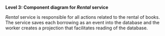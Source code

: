 **Level 3: Component diagram for *Rental* service**

*Rental* service is responsible for all actions related to the rental of books. The service saves each borrowing as an event into the database and the worker creates a projection that facilitates reading of the database.
